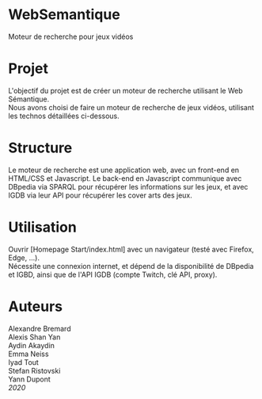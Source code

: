 # WebSemantique
Moteur de recherche pour jeux vidéos

# Projet
L'objectif du projet est de créer un moteur de recherche utilisant le Web Sémantique.  
Nous avons choisi de faire un moteur de recherche de jeux vidéos, utilisant les technos détaillées ci-dessous.

# Structure
Le moteur de recherche est une application web, avec un front-end en HTML/CSS et Javascript. Le back-end en Javascript communique avec DBpedia via SPARQL pour récupérer les informations sur les jeux, et avec IGDB via leur API pour récupérer les cover arts des jeux.

# Utilisation
Ouvrir [Homepage Start/index.html] avec un navigateur (testé avec Firefox, Edge, ...).  
Nécessite une connexion internet, et dépend de la disponibilité de DBpedia et IGBD, ainsi que de l'API IGDB (compte Twitch, clé API, proxy).

# Auteurs
Alexandre Bremard  
Alexis Shan Yan  
Aydin Akaydin  
Emma Neiss  
Iyad Tout  
Stefan Ristovski  
Yann Dupont  
<em>2020</em>
